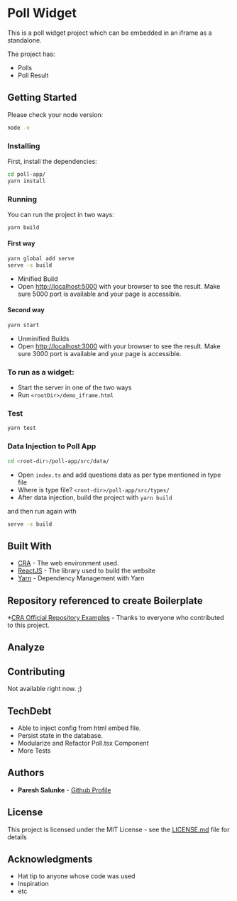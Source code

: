 # Poll Widget

This is a poll widget project which can be embedded in an iframe as a standalone.

The project has:
- Polls 
- Poll Result

## Getting Started

Please check your node version:
```bash
node -v
```

### Installing

First, install the dependencies:

```bash
cd poll-app/
yarn install
```

### Running
You can run the project in two ways:

```bash
yarn build
```

#### First way
```bash
yarn global add serve
serve -s build
```

- Minified Build
- Open [http://localhost:5000](http://localhost:5000) with your browser to see the result.
Make sure 5000 port is available and your page is accessible.

#### Second way

```bash
yarn start
```
- Unminified Builds
- Open [http://localhost:3000](http://localhost:3000) with your browser to see the result.
Make sure 3000 port is available and your page is accessible.

### To run as a widget:
- Start the server in one of the two ways
- Run `<rootDir>/demo_iframe.html`

### Test
```bash
yarn test
```

### Data Injection to Poll App
```bash
cd <root-dir>/poll-app/src/data/
```
- Open `index.ts` and add questions data as per type mentioned in type file
- Where is type file? `<root-dir>/poll-app/src/types/`
- After data injection, build the project with `yarn build`

and then run again with
```bash
serve -s build
```

## Built With

* [CRA](https://create-react-app.dev/) - The web environment used.
* [ReactJS](https://reactjs.org/docs/getting-started.html) - The library used to build the website
* [Yarn](https://classic.yarnpkg.com/en/docs) - Dependency Management with Yarn

## Repository referenced to create Boilerplate

*[CRA Official Repository Examples](https://github.com/facebook/create-react-app#creating-an-app) - Thanks to everyone who contributed to this project.

## Analyze


## Contributing

Not available right now. ;)

## TechDebt

- Able to inject config from html embed file.
- Persist state in the database.
- Modularize and Refactor Poll.tsx Component
- More Tests


## Authors

* **Paresh Salunke** -  [Github Profile](https://github.com/pareshsalunke)

## License

This project is licensed under the MIT License - see the [LICENSE.md](LICENSE.md) file for details

## Acknowledgments

* Hat tip to anyone whose code was used
* Inspiration
* etc

